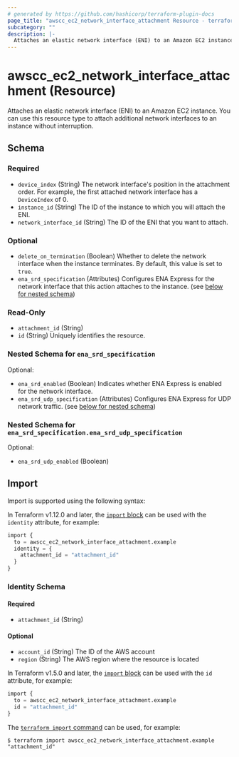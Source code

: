 ```yaml
---
# generated by https://github.com/hashicorp/terraform-plugin-docs
page_title: "awscc_ec2_network_interface_attachment Resource - terraform-provider-awscc"
subcategory: ""
description: |-
  Attaches an elastic network interface (ENI) to an Amazon EC2 instance. You can use this resource type to attach additional network interfaces to an instance without interruption.
---
```


# awscc_ec2_network_interface_attachment (Resource)

Attaches an elastic network interface (ENI) to an Amazon EC2 instance. You can use this resource type to attach additional network interfaces to an instance without interruption.



<!-- schema generated by tfplugindocs -->
## Schema

### Required

- `device_index` (String) The network interface's position in the attachment order. For example, the first attached network interface has a ``DeviceIndex`` of 0.
- `instance_id` (String) The ID of the instance to which you will attach the ENI.
- `network_interface_id` (String) The ID of the ENI that you want to attach.

### Optional

- `delete_on_termination` (Boolean) Whether to delete the network interface when the instance terminates. By default, this value is set to ``true``.
- `ena_srd_specification` (Attributes) Configures ENA Express for the network interface that this action attaches to the instance. (see [below for nested schema](#nestedatt--ena_srd_specification))

### Read-Only

- `attachment_id` (String)
- `id` (String) Uniquely identifies the resource.

<a id="nestedatt--ena_srd_specification"></a>
### Nested Schema for `ena_srd_specification`

Optional:

- `ena_srd_enabled` (Boolean) Indicates whether ENA Express is enabled for the network interface.
- `ena_srd_udp_specification` (Attributes) Configures ENA Express for UDP network traffic. (see [below for nested schema](#nestedatt--ena_srd_specification--ena_srd_udp_specification))

<a id="nestedatt--ena_srd_specification--ena_srd_udp_specification"></a>
### Nested Schema for `ena_srd_specification.ena_srd_udp_specification`

Optional:

- `ena_srd_udp_enabled` (Boolean)

## Import

Import is supported using the following syntax:

In Terraform v1.12.0 and later, the [`import` block](https://developer.hashicorp.com/terraform/language/import) can be used with the `identity` attribute, for example:

```terraform
import {
  to = awscc_ec2_network_interface_attachment.example
  identity = {
    attachment_id = "attachment_id"
  }
}
```

<!-- schema generated by tfplugindocs -->
### Identity Schema

#### Required

- `attachment_id` (String)

#### Optional

- `account_id` (String) The ID of the AWS account
- `region` (String) The AWS region where the resource is located

In Terraform v1.5.0 and later, the [`import` block](https://developer.hashicorp.com/terraform/language/import) can be used with the `id` attribute, for example:

```terraform
import {
  to = awscc_ec2_network_interface_attachment.example
  id = "attachment_id"
}
```

The [`terraform import` command](https://developer.hashicorp.com/terraform/cli/commands/import) can be used, for example:

```shell
$ terraform import awscc_ec2_network_interface_attachment.example "attachment_id"
```

